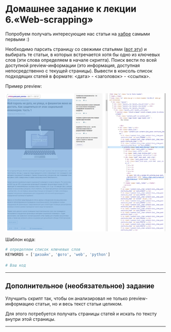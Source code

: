 # Домашнее задание к лекции 6.«Web-scrapping»

Попробуем получать интересующие нас статьи на [хабре](https://habr.com) самыми первыми :)

Необходимо парсить страницу со свежими статьями ([вот эту](https://habr.com/ru/all/)) и выбирать те статьи, в которых встречается хотя бы одно из ключевых слов (эти слова определяем в начале скрипта). Поиск вести по всей доступной preview-информации (это информация, доступная непосредственно с текущей страницы).
Вывести в консоль список подходящих статей в формате: <дата> - <заголовок> - <ссылка>.

Пример preview:

![](preview.png)

Шаблон кода:

```python
# определяем список ключевых слов
KEYWORDS = ['дизайн', 'фото', 'web', 'python']

# Ваш код
```

---

## Дополнительное (необязательное) задание

Улучшить скрипт так, чтобы он анализировал не только preview-информацию статьи, но и весь текст статьи целиком.

Для этого потребуется получать страницы статей и искать по тексту внутри этой страницы.

---